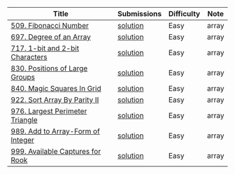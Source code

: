 |Title|Submissions|Difficulty|Note|
|------|------|------|------|
[509. Fibonacci Number](https://leetcode.com/problems/fibonacci-number/)|[solution](https://github.com/zybotian/leetcode/blob/master/src/main/java/array/FibonacciNumber.java)|Easy|array|
[697. Degree of an Array](https://leetcode.com/problems/degree-of-an-array/)|[solution](https://github.com/zybotian/leetcode/blob/master/src/main/java/array/FindShortestSubArray.java)|Easy|array|
[717. 1-bit and 2-bit Characters](https://leetcode.com/problems/1-bit-and-2-bit-characters/)|[solution](https://github.com/zybotian/leetcode/blob/master/src/main/java/array/IsOneBitCharacter.java)|Easy|array|
[830. Positions of Large Groups](https://leetcode.com/problems/positions-of-large-groups/)|[solution](https://github.com/zybotian/leetcode/blob/master/src/main/java/array/LargeGroupPositions.java)|Easy|array|
[840. Magic Squares In Grid](https://leetcode.com/problems/magic-squares-in-grid/)|[solution](https://github.com/zybotian/leetcode/blob/master/src/main/java/array/NumMagicSquaresInside.java)|Easy|array|
[922. Sort Array By Parity II](https://leetcode.com/problems/sort-array-by-parity-ii/)|[solution](https://github.com/zybotian/leetcode/blob/master/src/main/java/array/SortArrayByParityII.java)|Easy|array|
[976. Largest Perimeter Triangle](https://leetcode.com/problems/largest-perimeter-triangle/)|[solution](https://github.com/zybotian/leetcode/blob/master/src/main/java/array/LargestPerimeter.java)|Easy|array|
[989. Add to Array-Form of Integer](https://leetcode.com/problems/add-to-array-form-of-integer/)|[solution](https://github.com/zybotian/leetcode/blob/master/src/main/java/array/AddToArrayForm.java)|Easy|array|
[999. Available Captures for Rook](https://leetcode.com/problems/available-captures-for-rook/)|[solution](https://github.com/zybotian/leetcode/blob/master/src/main/java/array/NumRookCaptures.java)|Easy|array|
